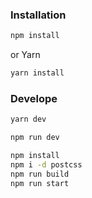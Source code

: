 ### Installation
```bash
npm install
```
or Yarn
```bash
yarn install 
```
### Develope
```bash
yarn dev 
```

```bash
npm run dev
```

```bash
npm install
npm i -d postcss
npm run build
npm run start
```